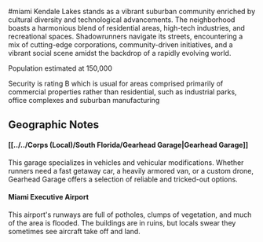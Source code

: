 #miami
Kendale Lakes stands as a vibrant suburban community enriched by cultural diversity and technological advancements. The neighborhood boasts a harmonious blend of residential areas, high-tech industries, and recreational spaces. Shadowrunners navigate its streets, encountering a mix of cutting-edge corporations, community-driven initiatives, and a vibrant social scene amidst the backdrop of a rapidly evolving world.
  
Population estimated at 150,000  
  
Security is rating B which is usual for areas comprised primarily of commercial properties rather than residential, such as industrial parks, office complexes and suburban manufacturing

## Geographic Notes

#### [[../../Corps (Local)/South Florida/Gearhead Garage|Gearhead Garage]]

This garage specializes in vehicles and vehicular modifications. Whether runners need a fast getaway car, a heavily armored van, or a custom drone, Gearhead Garage offers a selection of reliable and tricked-out options.

#### Miami Executive Airport

This airport's runways are full of potholes, clumps of vegetation, and much of the area is flooded. The buildings are in ruins, but locals swear they sometimes see aircraft take off and land.
